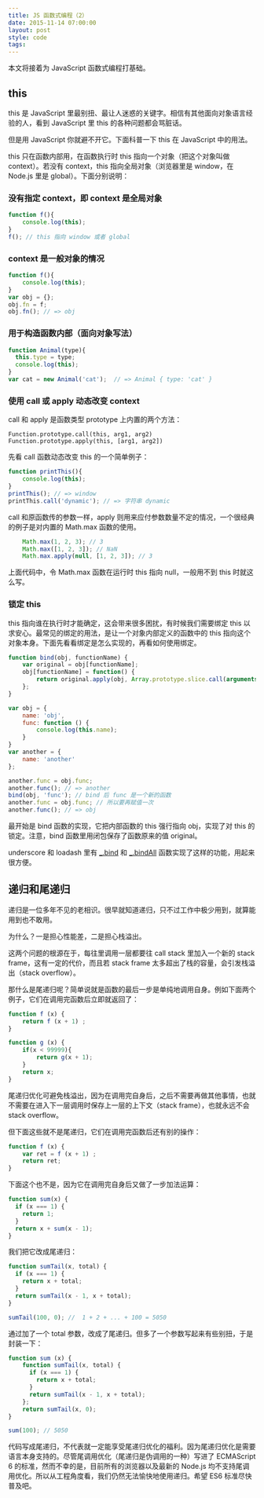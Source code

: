 ```yaml
---
title: JS 函数式编程（2）
date: 2015-11-14 07:00:00
layout: post
style: code
tags:
---
```


本文将接着为 JavaScript 函数式编程打基础。

## this

this 是 JavaScript 里最别扭、最让人迷惑的关键字。相信有其他面向对象语言经验的人，看到 JavaScript 里 this 的各种问题都会骂脏话。

但是用 JavaScript 你就避不开它。下面科普一下 this 在 JavaScript 中的用法。

this 只在函数内部用，在函数执行时 this 指向一个对象（把这个对象叫做 context）。若没有 context，this 指向全局对象（浏览器里是 window，在 Node.js 里是 global）。下面分别说明：

### 没有指定 context，即 context 是全局对象
```javascript
function f(){
    console.log(this);
}
f(); // this 指向 window 或者 global
```

### context 是一般对象的情况
```javascript
function f(){
    console.log(this);
}
var obj = {};
obj.fn = f;
obj.fn(); // => obj
```

### 用于构造函数内部（面向对象写法）
```javascript
function Animal(type){
  this.type = type;
  console.log(this);
}
var cat = new Animal('cat');  // => Animal { type: 'cat' }
```

### 使用 call 或 apply 动态改变 context

call 和 apply 是函数类型 prototype 上内置的两个方法：

    Function.prototype.call(this, arg1, arg2)
    Function.prototype.apply(this, [arg1, arg2])
    
先看 call 函数动态改变 this 的一个简单例子：

```javascript
function printThis(){
    console.log(this);
}
printThis(); // => window
printThis.call('dynamic'); // => 字符串 dynamic
```

call 和原函数传的参数一样，apply 则用来应付参数数量不定的情况，一个很经典的例子是对内置的 Math.max 函数的使用。
    
```javascript
    Math.max(1, 2, 3); // 3
    Math.max([1, 2, 3]); // NaN
    Math.max.apply(null, [1, 2, 3]); // 3
```

上面代码中，令 Math.max 函数在运行时 this 指向 null，一般用不到 this 时就这么写。


### 锁定 this

this 指向谁在执行时才能确定，这会带来很多困扰，有时候我们需要绑定 this 以求安心。最常见的绑定的用法，是让一个对象内部定义的函数中的 this 指向这个对象本身。下面先看看绑定是怎么实现的，再看如何使用绑定。

```javascript
function bind(obj, functionName) {
    var original = obj[functionName];
    obj[functionName] = function() {
        return original.apply(obj, Array.prototype.slice.call(arguments));
    };
}

var obj = {
    name: 'obj',
    func: function () {
        console.log(this.name);
    }
}
var another = {
    name: 'another'
};

another.func = obj.func;
another.func(); // => another
bind(obj, 'func'); // bind 后 func 是一个新的函数
another.func = obj.func; // 所以要再赋值一次
another.func(); // => obj
```
最开始是 bind 函数的实现，它把内部函数的 this 强行指向 obj，实现了对 this 的锁定。注意，bind 函数里用闭包保存了函数原来的值 original。

underscore 和 loadash 里有 [_.bind](http://underscorejs.org/#bind) 和 [_.bindAll](http://underscorejs.org/#bindAll) 函数实现了这样的功能，用起来很方便。


## 递归和尾递归

递归是一位多年不见的老相识。很早就知道递归，只不过工作中极少用到，就算能用到也不敢用。

为什么？一是担心性能差，二是担心栈溢出。

这两个问题的根源在于，每往里调用一层都要往 call stack 里加入一个新的 stack frame，这有一定的代价，而且若 stack frame 太多超出了栈的容量，会引发栈溢出（stack overflow）。

那什么是尾递归呢？简单说就是函数的最后一步是单纯地调用自身。例如下面两个例子，它们在调用完函数后立即就返回了：

```javascript
function f (x) {
    return f (x + 1) ;
}

function g (x) {
    if(x < 99999){
        return g(x + 1);
    }
    return x;
}
```

尾递归优化可避免栈溢出，因为在调用完自身后，之后不需要再做其他事情，也就不需要在进入下一层调用时保存上一层的上下文（stack frame），也就永远不会 stack overflow。

但下面这些就不是尾递归，它们在调用完函数后还有别的操作：
```javascript
function f (x) {
    var ret = f (x + 1) ;
    return ret;
}
```

下面这个也不是，因为它在调用完自身后又做了一步加法运算：
```javascript
function sum(x) {
  if (x === 1) {
    return 1;
  }
  return x + sum(x - 1);
}
```

我们把它改成尾递归：
```javascript
function sumTail(x, total) {
  if (x === 1) {
    return x + total;
  }
  return sumTail(x - 1, x + total);
}

sumTail(100, 0); //  1 + 2 + ... + 100 = 5050
```

通过加了一个 total 参数，改成了尾递归。但多了一个参数写起来有些别扭，于是封装一下：

```javascript
function sum (x) {
    function sumTail(x, total) {
      if (x === 1) {
        return x + total;
      }
      return sumTail(x - 1, x + total);
    };
    return sumTail(x, 0);
}

sum(100); // 5050
```
代码写成尾递归，不代表就一定能享受尾递归优化的福利。因为尾递归优化是需要语言本身支持的。尽管尾调用优化（尾递归是伪调用的一种）写进了 ECMAScript 6 的标准，然而不幸的是，目前所有的浏览器以及最新的 Node.js 均不支持尾调用优化。所以从工程角度看，我们仍然无法愉快地使用递归。希望 ES6 标准尽快普及吧。
